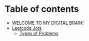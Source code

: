 # Table of contents

* [WELCOME TO MY DIGITAL BRAIN!](README.md)
* [Leetcode Jots](Leetcode-Jots/README.md)
  * [Types of Problems](Leetcode-Jots/types-of-problems.md)
